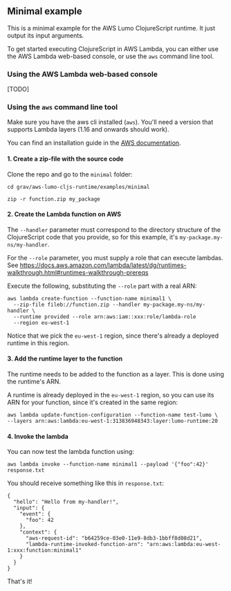 ## Minimal example

This is a minimal example for the AWS Lumo ClojureScript runtime. It just output its input arguments.

To get started executing ClojureScript in AWS Lambda, you can either use the AWS Lambda web-based console, 
or use the `aws` command line tool.

### Using the AWS Lambda web-based console

[TODO]

### Using the `aws` command line tool

Make sure you have the aws cli installed (`aws`). You'll need a version that supports Lambda layers
(1.16 and onwards should work). 

You can find an installation guide in the [AWS documentation](https://docs.aws.amazon.com/cli/latest/userguide/cli-chap-install.html).

#### 1. Create a zip-file with the source code

Clone the repo and go to the `minimal` folder:

```
cd grav/aws-lumo-cljs-runtime/examples/minimal

zip -r function.zip my_package
```

#### 2. Create the Lambda function on AWS

The `--handler` parameter must correspond to the directory structure of the ClojureScript code that you provide,
so for this example, it's `my-package.my-ns/my-handler`.

For the `--role` parameter, you must supply a role that can execute lambdas.
See https://docs.aws.amazon.com/lambda/latest/dg/runtimes-walkthrough.html#runtimes-walkthrough-prereqs

Execute the following, substituting the `--role` part with a real ARN:

```
aws lambda create-function --function-name minimal1 \
  --zip-file fileb://function.zip --handler my-package.my-ns/my-handler \
  --runtime provided --role arn:aws:iam::xxx:role/lambda-role
  --region eu-west-1
```

Notice that we pick the `eu-west-1` region, since there's already a deployed runtime in this region.

#### 3. Add the runtime layer to the function

The runtime needs to be added to the function as a layer. This is done using the runtime's ARN. 

A runtime is already deployed in the `eu-west-1` region, so you can use its ARN for your function, 
since it's created in the same region:

```
aws lambda update-function-configuration --function-name test-lumo \
--layers arn:aws:lambda:eu-west-1:313836948343:layer:lumo-runtime:20

```

#### 4. Invoke the lambda
You can now test the lambda function using:

```
aws lambda invoke --function-name minimal1 --payload '{"foo":42}' response.txt
```

You should receive something like this in `response.txt`:

```
{
  "hello": "Hello from my-handler!",
  "input": {
    "event": {
      "foo": 42
    },
    "context": {
      "aws-request-id": "b64259ce-03e0-11e9-8db3-1bbff8d08d21",
      "lambda-runtime-invoked-function-arn": "arn:aws:lambda:eu-west-1:xxx:function:minimal1"
    }
  }
}
```

That's it!
